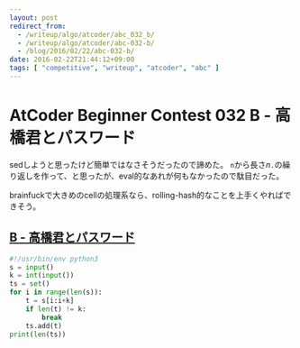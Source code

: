 ```yaml
---
layout: post
redirect_from:
  - /writeup/algo/atcoder/abc_032_b/
  - /writeup/algo/atcoder/abc-032-b/
  - /blog/2016/02/22/abc-032-b/
date: 2016-02-22T21:44:12+09:00
tags: [ "competitive", "writeup", "atcoder", "abc" ]
---
```


# AtCoder Beginner Contest 032 B - 高橋君とパスワード

sedしようと思ったけど簡単ではなさそうだったので諦めた。
`n`から長さ$n$`.`の繰り返しを作って、と思ったが、eval的なあれが何もなかったので駄目だった。

brainfuckで大きめのcellの処理系なら、rolling-hash的なことを上手くやればできそう。

## [B - 高橋君とパスワード](https://beta.atcoder.jp/contests/abc032/tasks/abc032_b)

``` python
#!/usr/bin/env python3
s = input()
k = int(input())
ts = set()
for i in range(len(s)):
    t = s[i:i+k]
    if len(t) != k:
        break
    ts.add(t)
print(len(ts))
```
